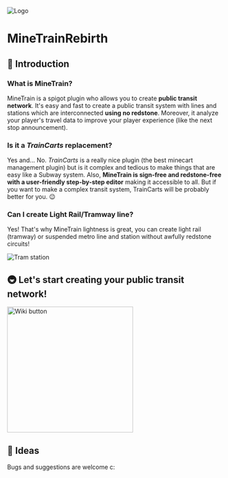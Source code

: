 <img src="https://i.goopics.net/Y8XqZ.png" alt="Logo"/>

# MineTrainRebirth

## :monorail: Introduction

### What is MineTrain?

MineTrain is a spigot plugin who allows you to create **public transit network**. It's easy and fast to create a public transit system with lines and stations which are interconnected **using no redstone**. Moreover, it analyze your player's travel data to improve your player experience (like the next stop announcement).

### Is it a *TrainCarts* replacement?

Yes and... No. *TrainCarts* is a really nice plugin (the best minecart management plugin) but is it complex and tedious to make things that are easy like a Subway system. Also, **MineTrain is sign-free and redstone-free with a user-friendly step-by-step editor** making it accessible to all. But if you want to make a complex transit system, TrainCarts will be probably better for you. :wink:

### Can I create Light Rail/Tramway line?

Yes! That's why MineTrain lightness is great, you can create light rail (tramway) or suspended metro line and station without awfully redstone circuits!

<img src="https://i.goopics.net/eRZ8j.jpg" alt="Tram station"/>

## :metro: Let's start creating your public transit network!

<a href="https://github.com/Slaymd/MineTrain/wiki/Getting-Started"><img src="https://i.goopics.net/nZrbp.png" alt="Wiki button" width="293px"/></a>

## :pencil: Ideas

Bugs and suggestions are welcome c:
